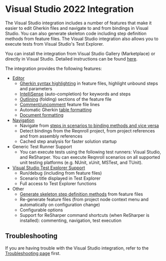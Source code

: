 # Visual Studio 2022 Integration

The Visual Studio integration includes a number of features that make it easier to edit Gherkin files and navigate to and from bindings in Visual Studio. You can also generate skeleton code including step definition methods from feature files. The Visual Studio integration also allows you to execute tests from Visual Studio's Test Explorer.

You can install the integration from Visual Studio Gallery (Marketplace) or directly in Visual Studio. Detailed instructions can be found [here](../../installation/setup-ide#setup-visual-studio-2022).

The integration provides the following features:

* [Editor](Visual-Studio-Integration-Editing-Features)
  * [Gherkin syntax highlighting](Visual-Studio-Integration-Editing-Features#gherkin-syntax-highlighting) in feature files, highlight unbound steps and parameters
  * [IntelliSense](Visual-Studio-Integration-Editing-Features#intellisense-auto-completion-for-keywords-and-steps) (auto-completion) for keywords and steps
  * [Outlining](Visual-Studio-Integration-Editing-Features#outlining-and-comments-in-feature-files) (folding) sections of the feature file
  * [Comment/uncomment](Visual-Studio-Integration-Editing-Features#outlining-and-comments-in-feature-files) feature file lines
  * Automatic Gherkin [table formatting](Visual-Studio-Integration-Editing-Features#table-formatting)
  * [Document formatting](Visual-Studio-Integration-Editing-Features#document-formatting)
* [Navigation](Visual-Studio-Integration-Navigation-Features)
  * Navigate from [steps in scenarios to binding methods and vice versa](Visual-Studio-Integration-Navigation-Features#navigating-between-bindings-and-steps)
  * Detect bindings from the Reqnroll project, from project references and from assembly references
  * Cached step analysis for faster solution startup
* Generic Test Runner Support
  * You can execute tests using the following test runners: Visual Studio, and ReSharper. You can execute Reqnroll scenarios on all supported unit testing platforms (e.g. NUnit, xUnit, MSTest, and TUnit).
* [Visual Studio Test Explorer Support](Visual-Studio-Test-Explorer-Support)
  * Run/debug (including from feature files)
  * Scenario title displayed in Test Explorer
  * Full access to Test Explorer functions
* Other
  * [Generate skeleton step definition methods](Generating-Skeleton-Code) from feature files
  * Re-generate feature files (from project node context menu and automatically on configuration change)
  * Configurable options
  * Support for ReSharper command shortcuts (when ReSharper is installed): commenting, navigation, test execution

## Troubleshooting

If you are having trouble with the Visual Studio integration, refer to the [Troubleshooting page](../Help/Troubleshooting-Visual-Studio-Integration.md) first.
